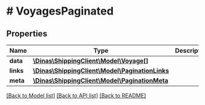 # # VoyagesPaginated

## Properties

Name | Type | Description | Notes
------------ | ------------- | ------------- | -------------
**data** | [**\Dinas\ShippingClient\Model\Voyage[]**](Voyage.md) |  | [optional]
**links** | [**\Dinas\ShippingClient\Model\PaginationLinks**](PaginationLinks.md) |  | [optional]
**meta** | [**\Dinas\ShippingClient\Model\PaginationMeta**](PaginationMeta.md) |  | [optional]

[[Back to Model list]](../../README.md#models) [[Back to API list]](../../README.md#endpoints) [[Back to README]](../../README.md)
